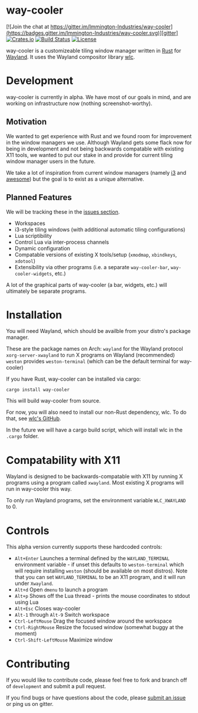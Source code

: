 # way-cooler

[![Join the chat at https://gitter.im/Immington-Industries/way-cooler](https://badges.gitter.im/Immington-Industries/way-cooler.svg)][gitter]
[![Crates.io](https://img.shields.io/badge/crates.io-v0.2.0-orange.svg)](https://crates.io/crate/way-cooler)
[![Build Status](https://travis-ci.org/Immington-Industries/way-cooler.svg?branch=master)](https://travis-ci.org/Immington-Industries/way-cooler)
[![License](https://img.shields.io/badge/license-MIT-blue.svg)](https://github.com/Immington-Industries/way-cooler/)

way-cooler is a customizeable tiling window manager written in [Rust][] for [Wayland][wayland]. It uses the Wayland compositor library [wlc][].

# Development

way-cooler is currently in alpha. We have most of our goals in mind, and are working on infrastructure now (nothing screenshot-worthy). 

## Motivation

We wanted to get experience with Rust and we found room for improvement in the window managers we use. Although Wayland gets some flack now for being in development
and not being backwards compatable with existing X11 tools, we wanted to put our stake in and provide for current tiling window manager users in the future.

We take a lot of inspiration from current window managers (namely [i3][] and [awesome][]) but the goal is to exist as a unique alternative.

## Planned Features
We will be tracking these in the [issues section][].

- Workspaces
- i3-style tiling windows (with additional automatic tiling configurations)
- Lua scriptibility
- Control Lua via inter-process channels
- Dynamic configuration
- Compatable versions of existing X tools/setup (`xmodmap`, `xbindkeys`, `xdotool`)
- Extensibility via other programs (i.e. a separate `way-cooler-bar`, `way-cooler-widgets`, etc.)

A lot of the graphical parts of way-cooler (a bar, widgets, etc.) will ultimately be separate programs.

# Installation

You will need Wayland, which should be availble from your distro's package manager.

These are the package names on Arch:
`wayland` for the Wayland protocol
`xorg-server-xwayland` to run X programs on Wayland (recommended)
`weston` provides `weston-terminal` (which can be the default terminal for way-cooler)

If you have Rust, way-cooler can be installed via cargo:

```shell
cargo install way-cooler
```

This will build way-cooler from source. 

For now, you will also need to install our non-Rust dependency, wlc. To do that, see [wlc's GitHub][wlc].

In the future we will have a cargo build script, which will install wlc in the `.cargo` folder.

# Compatability with X11

Wayland is designed to be backwards-compatable with X11 by running X programs using a program called `xwayland`.
Most existing X programs will run in way-cooler this way. 

To only run Wayland programs, set the environment variable `WLC_XWAYLAND` to 0.

# Controls

This alpha version currently supports these hardcoded controls: 

- `Alt+Enter` Launches a terminal defined by the `WAYLAND_TERMINAL` environment variable - 
if unset this defaults to `weston-terminal` which will require installing `weston` (should be available on most distros). 
Note that you can set `WAYLAND_TERMINAL` to be an X11 program, and it will run under `Xwayland`.
- `Alt+d` Open `dmenu` to launch a program
- `Alt+p` Shows off the Lua thread - prints the mouse coordinates to stdout using Lua
- `Alt+Esc` Closes way-cooler
- `Alt-1` through `Alt-9` Switch workspace
- `Ctrl-LeftMouse` Drag the focused window around the workspace
- `Ctrl-RightMouse` Resize the focused window (somewhat buggy at the moment)
- `Ctrl-Shift-LeftMouse` Maximize window

# Contributing
If you would like to contribute code, please feel free to fork and branch off of `development` and submit a pull request.

If you find bugs or have questions about the code, please [submit an issue] or ping us on gitter.

[Rust]: https://www.rust-lang.org
[wayland]: https://wayland.freedesktop.org/
[wlc]: https://github.com/Cloudef/wlc
[i3]: i3wm.org
[awesome]: https://awesomewm.org/
[issues section]: https://github.com/Immington-Industries/way-cooler/labels/features
[submit an issue]: https://github.com/Immington-Industries/way-cooler/issues/new
[gitter]: https://gitter.im/Immington-Industries/way-cooler?utm_source=badge&utm_medium=badge&utm_campaign=pr-badge&utm_content=badge
